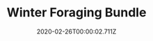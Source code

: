 ---
templateKey: blog-post
featuredpost: false
date: 2020-02-26T00:00:02.711Z
featuredimage: /img/Winter_Foraging_Bundle.png
title: Winter Foraging Bundle
description: Craft Room
reward: Winter Seeds (30)
tags:
  - Winter RootCrystal Fruit
  - Snow Yam
  - Crocus
  - bundles
---